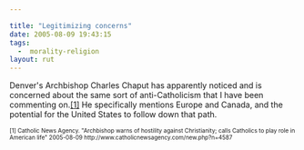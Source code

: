 ```yaml
---

title: "Legitimizing concerns"
date: 2005-08-09 19:43:15
tags:
  -  morality-religion
layout: rut
---
```


<p>Denver's Archbishop Charles Chaput has apparently noticed and is concerned about the same sort of anti-Catholicism that I have been commenting on.<a href="http://www.catholicnewsagency.com/new.php?n=4587">[1]</a> He specifically mentions Europe and Canada, and the potential for the United States to follow down that path.</p>  <font size="-2"> [1] Catholic News Agency.  "Archbishop warns of hostility against Christianity; calls Catholics to play role in American life" 2005-08-09 http://www.catholicnewsagency.com/new.php?n=4587 </font>

